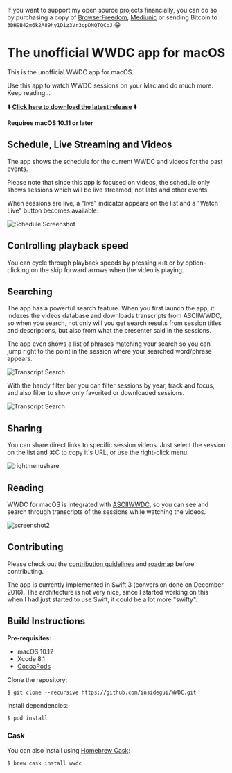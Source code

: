 If you want to support my open source projects financially, you can do so by purchasing a copy of [BrowserFreedom](https://getbrowserfreedom.com), [Mediunic](https://itunes.apple.com/app/mediunic-medium-client/id1088945121?mt=12) or sending Bitcoin to `3DH9B42m6k2A89hy1Diz3Vr3cpDNQTQCbJ` 😁

# The unofficial WWDC app for macOS

This is the unofficial WWDC app for macOS.

Use this app to watch WWDC sessions on your Mac and do much more. Keep reading...

**⬇️ [Click here to download the latest release](https://raw.githubusercontent.com/insidegui/WWDC/master/Releases/WWDC_latest.zip) ⬇️**

**Requires macOS 10.11 or later**

## Schedule, Live Streaming and Videos

The app shows the schedule for the current WWDC and videos for the past events.

Please note that since this app is focused on videos, the schedule only shows sessions which will be live streamed, not labs and other events.

When sessions are live, a "live" indicator appears on the list and a "Watch Live" button becomes available:

![Schedule Screenshot](screenshots/screenshot-schedule.png)

## Controlling playback speed

You can cycle through playback speeds by pressing `⌘⇧R` or by option-clicking on the skip forward arrows when the video is playing.

## Searching

The app has a powerful search feature. When you first launch the app, it indexes the videos database and downloads transcripts from ASCIIWWDC, so when you search, not only will you get search results from session titles and descriptions, but also from what the presenter said in the sessions.

The app even shows a list of phrases matching your search so you can jump right to the point in the session where your searched word/phrase appears.

![Transcript Search](screenshots/transcriptsearch.png)

With the handy filter bar you can filter sessions by year, track and focus, and also filter to show only favorited or downloaded sessions.

![Transcript Search](screenshots/filterbar.png)
	
## Sharing

You can share direct links to specific session videos. Just select the session on the list and ⌘C to copy it's URL, or use the right-click menu.

![rightmenushare](screenshots/rightmenushare.png)

## Reading

WWDC for macOS is integrated with [ASCIIWWDC](http://asciiwwdc.com), so you can see and search through transcripts of the sessions while watching the videos.

![screenshot2](screenshots/screenshot2.png)

## Contributing

Please check out the [contribution guidelines](CONTRIBUTING.md) and [roadmap](ROADMAP.md) before contributing.

The app is currently implemented in Swift 3 (conversion done on December 2016). The architecture is not very nice, since I started working on this when I had just started to use Swift, it could be a lot more "swifty".

## Build Instructions

**Pre-requisites:**

- macOS 10.12
- Xcode 8.1
- [CocoaPods](https://cocoapods.org)

Clone the repository:

	$ git clone --recursive https://github.com/insidegui/WWDC.git

Install dependencies:

	$ pod install

### Cask

You can also install using [Homebrew Cask](http://caskroom.io):

	$ brew cask install wwdc

